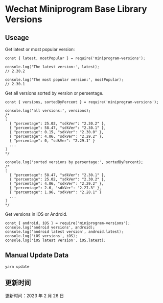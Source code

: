 
# Wechat Miniprogram Base Library Versions

## Useage

Get latest or most popular version:

```;
const { latest, mostPopular } = require('miniprogram-versions');

console.log('The latest version:', latest);
// 2.30.2

console.log('The most popular version:', mostPopular);
// 2.30.1

```

Get all versions sorted by version or persentage.

```
const { versions, sortedByPercent } = require('miniprogram-versions');

console.log('all versions:', versions);
/*
[
  { "percentage": 25.02, "sdkVer": "2.30.2" },
  { "percentage": 58.47, "sdkVer": "2.30.1" },
  { "percentage": 0.15, "sdkVer": "2.30.0" },
  { "percentage": 4.06, "sdkVer": "2.29.2" },
  { "percentage": 0, "sdkVer": "2.29.1" }
  ...
]
*/

console.log('sorted versions by persentage:', sortedByPercent);
/*
[
  { "percentage": 58.47, "sdkVer": "2.30.1" },
  { "percentage": 25.02, "sdkVer": "2.30.2" },
  { "percentage": 4.06, "sdkVer": "2.29.2" },
  { "percentage": 2.6, "sdkVer": "2.27.3" },
  { "percentage": 1.96, "sdkVer": "2.28.1" }
  ...
]
*/
```

Get versions in iOS or Android.

```
const { android, iOS } = require('miniprogram-versions');
console.log('android versions', android);
console.log('android latest version', android.latest);
console.log('iOS versions', iOS);
console.log('iOS latest version', iOS.latest);
```

## Manual Update Data

```
yarn update
```

## 更新时间

更新时间：2023 年 2 月 26 日
